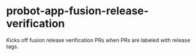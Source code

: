 # probot-app-fusion-release-verification
Kicks off fusion release verification PRs when PRs are labeled with release tags.
